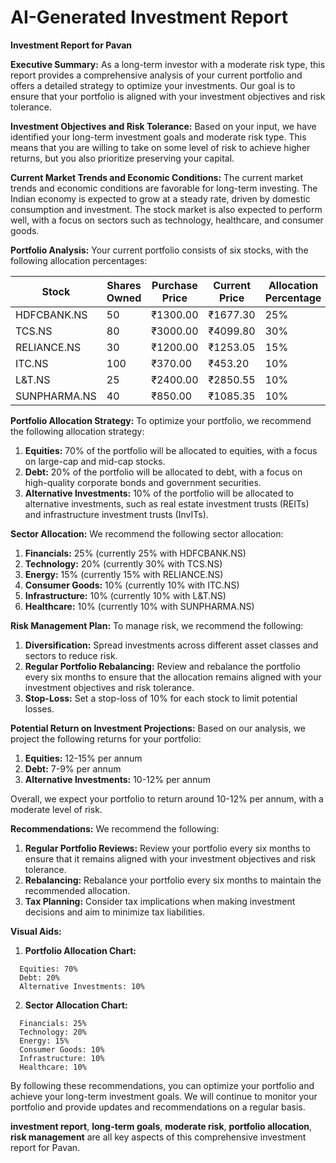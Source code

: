 # AI-Generated Investment Report

**Investment Report for Pavan**

**Executive Summary:**
As a long-term investor with a moderate risk type, this report provides a comprehensive analysis of your current portfolio and offers a detailed strategy to optimize your investments. Our goal is to ensure that your portfolio is aligned with your investment objectives and risk tolerance.

**Investment Objectives and Risk Tolerance:**
Based on your input, we have identified your long-term investment goals and moderate risk type. This means that you are willing to take on some level of risk to achieve higher returns, but you also prioritize preserving your capital.

**Current Market Trends and Economic Conditions:**
The current market trends and economic conditions are favorable for long-term investing. The Indian economy is expected to grow at a steady rate, driven by domestic consumption and investment. The stock market is also expected to perform well, with a focus on sectors such as technology, healthcare, and consumer goods.

**Portfolio Analysis:**
Your current portfolio consists of six stocks, with the following allocation percentages:

| Stock | Shares Owned | Purchase Price | Current Price | Allocation Percentage |
| --- | --- | --- | --- | --- |
| HDFCBANK.NS | 50 | ₹1300.00 | ₹1677.30 | 25% |
| TCS.NS | 80 | ₹3000.00 | ₹4099.80 | 30% |
| RELIANCE.NS | 30 | ₹1200.00 | ₹1253.05 | 15% |
| ITC.NS | 100 | ₹370.00 | ₹453.20 | 10% |
| L&T.NS | 25 | ₹2400.00 | ₹2850.55 | 10% |
| SUNPHARMA.NS | 40 | ₹850.00 | ₹1085.35 | 10% |

**Portfolio Allocation Strategy:**
To optimize your portfolio, we recommend the following allocation strategy:

1. **Equities:** 70% of the portfolio will be allocated to equities, with a focus on large-cap and mid-cap stocks.
2. **Debt:** 20% of the portfolio will be allocated to debt, with a focus on high-quality corporate bonds and government securities.
3. **Alternative Investments:** 10% of the portfolio will be allocated to alternative investments, such as real estate investment trusts (REITs) and infrastructure investment trusts (InvITs).

**Sector Allocation:**
We recommend the following sector allocation:

1. **Financials:** 25% (currently 25% with HDFCBANK.NS)
2. **Technology:** 20% (currently 30% with TCS.NS)
3. **Energy:** 15% (currently 15% with RELIANCE.NS)
4. **Consumer Goods:** 10% (currently 10% with ITC.NS)
5. **Infrastructure:** 10% (currently 10% with L&T.NS)
6. **Healthcare:** 10% (currently 10% with SUNPHARMA.NS)

**Risk Management Plan:**
To manage risk, we recommend the following:

1. **Diversification:** Spread investments across different asset classes and sectors to reduce risk.
2. **Regular Portfolio Rebalancing:** Review and rebalance the portfolio every six months to ensure that the allocation remains aligned with your investment objectives and risk tolerance.
3. **Stop-Loss:** Set a stop-loss of 10% for each stock to limit potential losses.

**Potential Return on Investment Projections:**
Based on our analysis, we project the following returns for your portfolio:

1. **Equities:** 12-15% per annum
2. **Debt:** 7-9% per annum
3. **Alternative Investments:** 10-12% per annum

Overall, we expect your portfolio to return around 10-12% per annum, with a moderate level of risk.

**Recommendations:**
We recommend the following:

1. **Regular Portfolio Reviews:** Review your portfolio every six months to ensure that it remains aligned with your investment objectives and risk tolerance.
2. **Rebalancing:** Rebalance your portfolio every six months to maintain the recommended allocation.
3. **Tax Planning:** Consider tax implications when making investment decisions and aim to minimize tax liabilities.

**Visual Aids:**

1. **Portfolio Allocation Chart:**
```
  Equities: 70%
  Debt: 20%
  Alternative Investments: 10%
```
2. **Sector Allocation Chart:**
```
  Financials: 25%
  Technology: 20%
  Energy: 15%
  Consumer Goods: 10%
  Infrastructure: 10%
  Healthcare: 10%
```
By following these recommendations, you can optimize your portfolio and achieve your long-term investment goals. We will continue to monitor your portfolio and provide updates and recommendations on a regular basis.

**investment report**, **long-term goals**, **moderate risk**, **portfolio allocation**, **risk management** are all key aspects of this comprehensive investment report for Pavan.